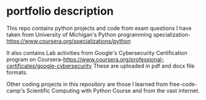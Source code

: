 # portfolio description
This repo contains python projects and code from exam questions I have taken from University of Michigan's Python programming specialization-https://www.coursera.org/specializations/python

It also contains Lab activities from Google's Cybersecurity Certification program on Coursera-https://www.coursera.org/professional-certificates/google-cybersecurity
These are uploaded in pdf and docx file formats. 

Other coding projects in this repository are those I learned from free-code-camp's Scientific Computing with Python Course and from the vast internet.
